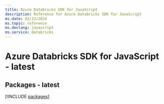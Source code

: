```yaml
---
title: Azure Databricks SDK for JavaScript
description: Reference for Azure Databricks SDK for JavaScript
ms.date: 02/13/2024
ms.topic: reference
ms.devlang: javascript
ms.service: databricks
---
```

# Azure Databricks SDK for JavaScript - latest
## Packages - latest
[!INCLUDE [packages](databricks-index.md)]